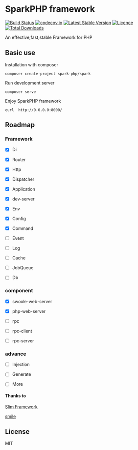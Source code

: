 # SparkPHP framework

[![Build Status](https://travis-ci.org/spark-php/framework.svg?branch=master)](https://travis-ci.org/spark-php/framework)
[![codecov.io](http://codecov.io/github/spark-php/framework/coverage.svg?branch=master)](http://codecov.io/github/spark-php/framework?branch=master)
[![Latest Stable Version](https://poser.pugx.org/spark-php/framework/v/stable.svg)](https://packagist.org/packages/spark-php/framework)
[![Licence](https://poser.pugx.org/spark-php/framework/license.svg)](https://packagist.org/packages/spark-php/framework)
[![Total Downloads](https://poser.pugx.org/spark-php/framework/downloads.svg)](https://packagist.org/packages/spark-php/framework)


An effective,fast,stable Framework for PHP

## Basic use

Installation with composer

```shell
composer create-project spark-php/spark
```

Run development server

```shell
composer serve
```

Enjoy SparkPHP framework

```shell
curl  http://0.0.0.0:8000/
```

## Roadmap

### Framework

- [x] Di
- [x] Router
- [x] Http
- [x] Dispatcher
- [x] Application
- [x] dev-server
- [x] Env
- [x] Config
- [x] Command
- [ ] Event
- [ ] Log
- [ ] Cache
- [ ] JobQueue
- [ ] Db


### component

- [x] swoole-web-server
- [x] php-web-server
- [ ] rpc
- [ ] rpc-client
- [ ] rpc-server


### advance

- [ ] Injection
- [ ] Generate
- [ ] More



#### Thanks to

[Slim Framework](https://github.com/slimphp/Slim/blob/3.x/LICENSE.md)

[smile](https://github.com/vimac/smile-framework)


## License
MIT

